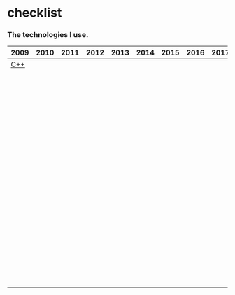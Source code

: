 # checklist

### The technologies I use.

| 2009          | 2010          | 2011          | 2012          | 2013          | 2014          | 2015          | 2016          | 2017          | 2018          | 2019          | 2020        |
| ------------- | ------------- |------------- | ------------- | ------------- |------------- | ------------- | ------------- |------------- | ------------- | ------------- |-------------|
|[C++](https://isocpp.org/)|||||||||| [Postgresql](https://www.postgresql.org/ "Postgresql") | [Postgresql](https://www.postgresql.org/ "Postgresql") |
||||||||||| [Mysql](https://www.mysql.com/ "Mysql") | [Docker](https://www.docker.com/ "Docker") |
||||||||||| [MongoDB](https://www.mongodb.com/ "MongoDB") | [Kubernetes](https://kubernetes.io/ "Kubernetes")  |
||||||||||| [Docker](https://www.docker.com/ "Docker") |  [Node.js](https://nodejs.org/en/ "Node.js") |
||||||||||| [Kubernetes](https://kubernetes.io/ "Kubernetes")  |  [Express.js](https://expressjs.com/ "Express.js") |
||||||||||| [Node.js](https://nodejs.org/en/ "Node.js") | [Vue.js](https://vuejs.org/ "Vue.js") |
||||||||||| [Express.js](https://expressjs.com/ "Express.js") | [Handlebars](https://handlebarsjs.com/ "Handlebars") |
||||||||||| [Vue.js](https://vuejs.org/ "Vue.js") | [Socket.io](https://socket.io/ "Socket.io")  |
||||||||||| [Handlebars](https://handlebarsjs.com/ "Handlebars") |  [Redis](https://redis.io/ "Redis")  |
||||||||||| [Socket.io](https://socket.io/ "Socket.io")  |  [Minio](https://min.io/ "Minio") |
||||||||||| [Redis](https://redis.io/ "Redis")  | [Hapi.js](https://github.com/hapijs "Hapi.js") |
||||||||||| [Puppeteer](https://pptr.dev/ "Puppeteer") |  [Azure Devops](https://dev.azure.com "Azure Devops") |
||||||||||| [Minio](https://min.io/ "Minio") |  [ZN Framework](https://www.znframework.com/ "ZN Framework") |
||||||||||| [Hapi.js](https://github.com/hapijs "Hapi.js") |
||||||||||| [Azure Devops](https://dev.azure.com "Azure Devops") |
||||||||||| [ZN Framework](https://www.znframework.com/ "ZN Framework") |
||||||||||| [Laravel](https://laravel.com/ "Laravel") |

